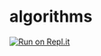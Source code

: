 # algorithms
[![Run on Repl.it](https://repl.it/badge/github/Rih/algorithms)](https://repl.it/github/Rih/algorithms)